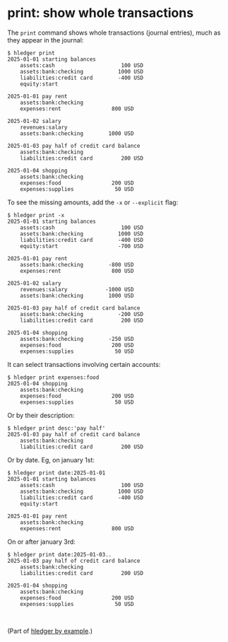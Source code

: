 # print: show whole transactions

The `print` command shows whole transactions (journal entries), much as they appear in the journal:
```
$ hledger print
2025-01-01 starting balances
    assets:cash                     100 USD
    assets:bank:checking           1000 USD
    liabilities:credit card        -400 USD
    equity:start

2025-01-01 pay rent
    assets:bank:checking
    expenses:rent                800 USD

2025-01-02 salary
    revenues:salary
    assets:bank:checking        1000 USD

2025-01-03 pay half of credit card balance
    assets:bank:checking
    liabilities:credit card         200 USD

2025-01-04 shopping
    assets:bank:checking
    expenses:food                200 USD
    expenses:supplies             50 USD

```

To see the missing amounts, add the `-x` or `--explicit` flag:
```
$ hledger print -x
2025-01-01 starting balances
    assets:cash                     100 USD
    assets:bank:checking           1000 USD
    liabilities:credit card        -400 USD
    equity:start                   -700 USD

2025-01-01 pay rent
    assets:bank:checking        -800 USD
    expenses:rent                800 USD

2025-01-02 salary
    revenues:salary            -1000 USD
    assets:bank:checking        1000 USD

2025-01-03 pay half of credit card balance
    assets:bank:checking           -200 USD
    liabilities:credit card         200 USD

2025-01-04 shopping
    assets:bank:checking        -250 USD
    expenses:food                200 USD
    expenses:supplies             50 USD

```

It can select transactions involving certain accounts:
```
$ hledger print expenses:food
2025-01-04 shopping
    assets:bank:checking
    expenses:food                200 USD
    expenses:supplies             50 USD

```

Or by their description:
```
$ hledger print desc:'pay half'
2025-01-03 pay half of credit card balance
    assets:bank:checking
    liabilities:credit card         200 USD

 ```

Or by date. Eg, on january 1st:
```
$ hledger print date:2025-01-01
2025-01-01 starting balances
    assets:cash                     100 USD
    assets:bank:checking           1000 USD
    liabilities:credit card        -400 USD
    equity:start

2025-01-01 pay rent
    assets:bank:checking
    expenses:rent                800 USD

```

On or after january 3rd:
```
$ hledger print date:2025-01-03..
2025-01-03 pay half of credit card balance
    assets:bank:checking
    liabilities:credit card         200 USD

2025-01-04 shopping
    assets:bank:checking
    expenses:food                200 USD
    expenses:supplies             50 USD

```

<br>

(Part of [hledger by example](hledger-by-example.md).)
